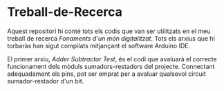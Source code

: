 # Treball-de-Recerca

Aquest repositori hi conté tots els codis que van ser utilitzats en el meu treball de recerca *Fonaments d'un món digitalitzat*.
Tots els arxius que hi torbaràs han sigut compilats mitjançant el software Arduino IDE. 

El primer arxiu, _Adder Subtractor Test_, és el codi que avaluarà el correcte funcionament dels mòduls sumadors-restadors del projecte. Connectant adequadament els pins, pot ser emprat per a avaluar qualsevol circuit sumador-restador d'un bit.
